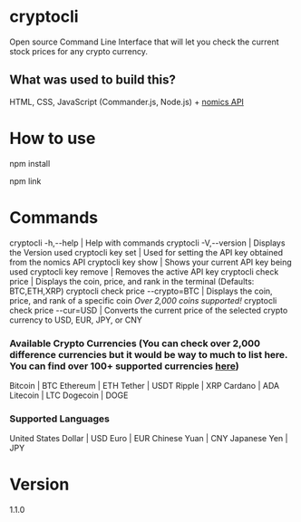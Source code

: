 # cryptocli

Open source Command Line Interface that will let you check the current stock prices for any crypto currency.

## What was used to build this?

HTML, CSS, JavaScript (Commander.js, Node.js) + [nomics API](https://p.nomics.com/cryptocurrency-bitcoin-api)

# How to use

npm install

npm link

# Commands

cryptocli -h,--help | Help with commands
cryptocli -V,--version | Displays the Version used
cryptocli key set | Used for setting the API key obtained from the nomics API
cryptocli key show | Shows your current API key being used
cryptocli key remove | Removes the active API key
cryptocli check price | Displays the coin, price, and rank in the terminal (Defaults: BTC,ETH,XRP)
cryptocli check price --crypto=BTC | Displays the coin, price, and rank of a specific coin _Over 2,000 coins supported!_
cryptocli check price --cur=USD | Converts the current price of the selected crypto currency to USD, EUR, JPY, or CNY

### Available Crypto Currencies (You can check over 2,000 difference currencies but it would be way to much to list here. You can find over 100+ supported currencies [here](https://github.com/GhostlyPy/cryptocli/blob/master/List/Supported_Currencies.csv))

Bitcoin | BTC
Ethereum | ETH
Tether | USDT
Ripple | XRP
Cardano | ADA
Litecoin | LTC
Dogecoin | DOGE

### Supported Languages

United States Dollar | USD
Euro | EUR
Chinese Yuan | CNY
Japanese Yen | JPY

# Version

1.1.0
